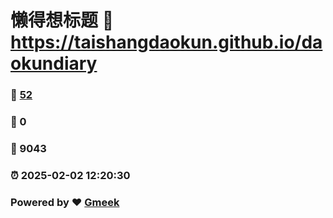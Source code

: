 # 懒得想标题 :link: https://taishangdaokun.github.io/daokundiary 
### :page_facing_up: [52](https://taishangdaokun.github.io/daokundiary/tag.html) 
### :speech_balloon: 0 
### :hibiscus: 9043 
### :alarm_clock: 2025-02-02 12:20:30 
### Powered by :heart: [Gmeek](https://github.com/Meekdai/Gmeek)
